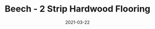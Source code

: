 ---
title: "Beech - 2 Strip Hardwood Flooring"
image_primary: "img/Junckers-Grading-Beech-HARMONY.jpg"
image_secondary: "img/Junckers-wooden-flooring-beech-sylvaket-HertfordshireUni1.jpg"
description: "Beech%20-%202%20Strip%20Hardwood%20Flooring%0A%0ABeech%20Wood%20Flooring%20-%20Quality%20Wood%20Floors.%0A%0ABuilt%20to%20last%2C%20our%20hardwood%20flooring%20adds%20value%20to%20your%20home.%0A%0AIt%20works%20wonderfully%20well%20in%20classic%20apartments%20%28looks%20very%20good%20in%20the%20living%20room%20and%20bedroom%29%20and%20utility%20interiors%20%u2013%20restaurants%2C%20offices%2C%20lecture%20halls%20and%20libraries.%0A%0AA%20beech%20floor%20has%20a%20subtle%20light%20color%2C%20decorated%20with%20a%20delicate%20wood%20pattern.%20The%20excellent%20strength%20properties%2C%20the%20uniform%20structure%20with%20white%20to%20reddish%20heartwood%20and%20the%20red-brown%20grain%20pattern%20provide%20a%20hard-wearing%20floor%20with%20a%20classic%20appearance.%A0%0A%0AThis%20floor%20is%20also%20available%20as%20ships%20decking.%20The%20black%20neoprene%20strip%20placed%20between%20the%20boards%20adds%20a%20maritime%20look%20to%20the%20floor.%0A%0AGrading%20and%20surface%20treatment%0ABeech%20hardwood%20floors%20are%20available%20with%20the%20following%20surfaces%3A%0A%0A2-strip%20beech%20wooden%20flooring%20with%20clear%20oil%0AOil%20treatment%20accentuates%20the%20glow%20of%20the%20wood%20and%20provides%20a%20soft%2C%20natural%20surface%20that%20is%20durable%20and%20easy%20to%20maintain.%20%28Short%20description%20of%20look%20and%20maintenance/cleaning%20and%20durability%29%0A%0A2-strip%20beech%20wooden%20flooring%20silk-matte%0ASurface%20treatment%20with%20a%20silk%20matte%20varnish%20makes%20the%20floor%20appear%20glossy%20and%20slightly%20shiny%2C%20giving%20a%20strong%20and%20very%20durable%20surface.%0AThe%20floor%20is%20very%20easy%20to%20clean%20and%20suitable%20for%20the%20busy%20family%20and%20areas%20that%20are%20constantly%20walked%20on.%0A%0A2-strip%20beech%20wooden%20flooring%20ultra-matte%0AAn%20ultra-matte%20varnish%20provides%20a%20strong%20and%20durable%20surface%20that%20is%20easy%20to%20clean%20and%20makes%20it%20hard%20to%20see%20whether%20the%20floor%20has%20been%20treated%20with%20varnish%20or%20oil.%0A%0A2-strip%20beech%20wooden%20flooring%20untreated%0AJunckers%20floors%20delivered%20untreated%20must%20be%20surface-treated%20using%20one%20of%20Junckers%20oil%20or%20varnish%20products%20before%20use.%0A%0AGET%20FREE%20SAMPLE%20OR%20QUOTE"
designer: "Junckers"
tags: 
  - "Junckers"
  - "2 Strip Flooring"
href: "https://www.junckershardwood.com/wood-flooring/solid-hardwood-flooring/2-strip-wooden-flooring/product-page/beech-2-strip-hardwood-flooring"
category: "2 Strip Flooring"
subtitle: ""
manufacturer: "Junckers"
slug: "/manufacturers/junckers/2-strip-flooring/junckers-beech-2-strip-hardwood-flooring"
date: "2021-03-22"
---